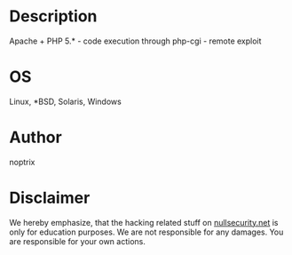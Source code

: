 # Description
Apache + PHP 5.* - code execution through php-cgi - remote exploit

# OS
Linux, *BSD, Solaris, Windows

# Author
noptrix

# Disclaimer
We hereby emphasize, that the hacking related stuff on
[nullsecurity.net](http://nullsecurity.net) is only for education purposes.
We are not responsible for any damages. You are responsible for your own
actions.
